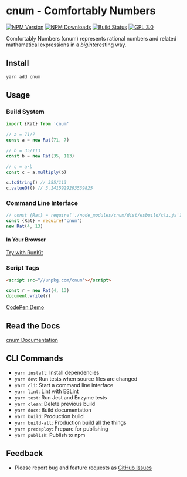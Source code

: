 # cnum - Comfortably Numbers

[![NPM Version][npm-image]][npm-url]
[![NPM Downloads][downloads-image]][downloads-url]
[![Build Status][build-image]][build-url]
[![GPL 3.0][license-image]](LICENSE)

Comfortably Numbers (cnum) represents rational numbers and related mathamatical expressions in a *bigint*eresting way.

## Install

```bash
yarn add cnum
```

## Usage

### Build System

```typescript
import {Rat} from 'cnum'

// a = 71/7
const a = new Rat(71, 7)

// b = 35/113
const b = new Rat(35, 113)

// c = a⋅b
const c = a.multiply(b)

c.toString() // 355/113
c.valueOf() // 3.1415929203539825
```

### Command Line Interface

```typescript
// const {Rat} = require('./node_modules/cnum/dist/esbuild/cli.js')
const {Rat} = require('cnum')
new Rat(4, 13)
```

#### In Your Browser

[Try with RunKit](https://npm.runkit.com/cnum)

### Script Tags

```html
<script src="//unpkg.com/cnum"></script>
```

```js
const r = new Rat(4, 13)
document.write(r)
```

[CodePen Demo](https://codepen.io/acerix/pen/GRmvmYL)

## Read the Docs

[cnum Documentation](https://acerix.github.io/cnum/)

## CLI Commands

*   `yarn install`: Install dependencies
*   `yarn dev`: Run tests when source files are changed
*   `yarn cli`: Start a command line interface
*   `yarn lint`: Lint with ESLint
*   `yarn test`: Run Jest and Enzyme tests
*   `yarn clean`: Delete previous build
*   `yarn docs`: Build documentation
*   `yarn build`: Production build
*   `yarn build-all`: Production build all the things
*   `yarn predeploy`: Prepare for publishing
*   `yarn publish`: Publish to npm

## Feedback

* Please report bug and feature requests as [GitHub Issues](https://github.com/acerix/cnum/issues)

[npm-image]: https://img.shields.io/npm/v/cnum.svg
[npm-url]: https://npmjs.org/package/cnum
[downloads-image]: https://img.shields.io/npm/dm/cnum.svg
[downloads-url]: https://npmjs.org/package/cnum
[build-image]: https://github.com/acerix/cnum/workflows/Test/badge.svg
[build-url]: https://github.com/acerix/cnum/actions?query=workflow%3ATest
[license-image]: https://img.shields.io/npm/l/cnum.svg
